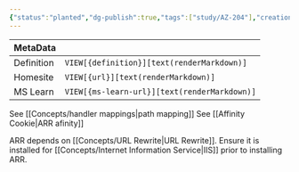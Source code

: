 ```yaml
---
{"status":"planted","dg-publish":true,"tags":["study/AZ-204"],"creation_date":"2024-05-05 09:38","definition":"IIS Application Request Routing (ARR) 3 enables Web server administrators, hosting providers, and Content Delivery Networks (CDNs) to increase Web application scalability and reliability through rule-based routing,","ms-learn-url":"undefined","url":"https://www.iis.net/downloads/microsoft/application-request-routing","aliases":["ARR"],"permalink":"/study/application-request-routing/","dgPassFrontmatter":true}
---
```



| MetaData   |                                              |
| ---------- | -------------------------------------------- |
| Definition | `VIEW[{definition}][text(renderMarkdown)]`   |
| Homesite   | `VIEW[{url}][text(renderMarkdown)]`          |
| MS Learn   | `VIEW[{ms-learn-url}][text(renderMarkdown)]` |
See [[Concepts/handler mappings\|path mapping]]
See [[Affinity Cookie\|ARR afinity]]

ARR depends on [[Concepts/URL Rewrite\|URL Rewrite]]. Ensure it is installed for [[Concepts/Internet Information Service\|IIS]] prior to installing ARR.

